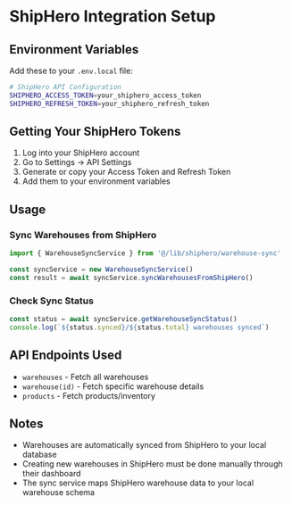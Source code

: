 # ShipHero Integration Setup

## Environment Variables

Add these to your `.env.local` file:

```bash
# ShipHero API Configuration
SHIPHERO_ACCESS_TOKEN=your_shiphero_access_token
SHIPHERO_REFRESH_TOKEN=your_shiphero_refresh_token
```

## Getting Your ShipHero Tokens

1. Log into your ShipHero account
2. Go to Settings → API Settings
3. Generate or copy your Access Token and Refresh Token
4. Add them to your environment variables

## Usage

### Sync Warehouses from ShipHero

```typescript
import { WarehouseSyncService } from '@/lib/shiphero/warehouse-sync'

const syncService = new WarehouseSyncService()
const result = await syncService.syncWarehousesFromShipHero()
```

### Check Sync Status

```typescript
const status = await syncService.getWarehouseSyncStatus()
console.log(`${status.synced}/${status.total} warehouses synced`)
```

## API Endpoints Used

- `warehouses` - Fetch all warehouses
- `warehouse(id)` - Fetch specific warehouse details
- `products` - Fetch products/inventory

## Notes

- Warehouses are automatically synced from ShipHero to your local database
- Creating new warehouses in ShipHero must be done manually through their dashboard
- The sync service maps ShipHero warehouse data to your local warehouse schema

